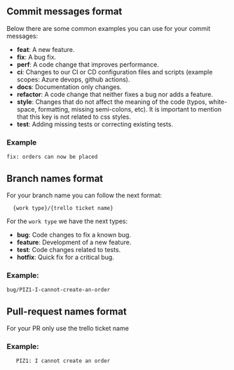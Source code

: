 ## Commit messages format

Below there are some common examples you can use for your commit messages:

- **feat**: A new feature.
- **fix**: A bug fix.
- **perf**: A code change that improves performance.
- **ci**: Changes to our CI or CD configuration files and scripts (example scopes: Azure devops, github actions).
- **docs**: Documentation only changes.
- **refactor**: A code change that neither fixes a bug nor adds a feature.
- **style**: Changes that do not affect the meaning of the code (typos, white-space, formatting, missing semi-colons, etc).
  It is important to mention that this key is not related to css styles.
- **test**: Adding missing tests or correcting existing tests.

### Example

    fix: orders can now be placed

## Branch names format

For your branch name you can follow the next format:

```shell
  {work type}/{trello ticket name}
```
For the `work type` we have the next types:

- **bug**: Code changes to fix a known bug.
- **feature**: Development of a new feature.
- **test**: Code changes related to tests.
- **hotfix**: Quick fix for a critical bug.

### Example:

```shell
bug/PIZ1-I-cannot-create-an-order
```
## Pull-request names format
For your PR only use the trello ticket name 

### Example:

```shell
   PIZ1: I cannot create an order
```